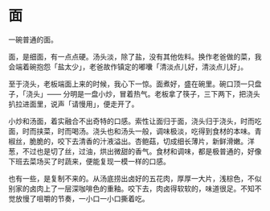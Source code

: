 # 面



一碗普通的面。

面，是细面，有一点点硬。汤头淡，除了盐，没有其他佐料。换作老爸做的菜，我会端着碗抱怨「盐太少」，老爸故作镇定的嘟囔「清淡点儿好，清淡点儿好」。

至于浇头，老板端面上来的时候，我心下一惊。面煮好，盛在碗里。碗口顶一只盘子，「浇头」—— 分明是一盘小炒，冒着热气。老板拿了筷子，三下两下，把浇头扒拉进面里，说声「请慢用」，便走开了。

小炒和汤面，着实融合不出奇特的口感。索性让面归于面，浇头归于浇头，时而吃面，时而挟菜，时而喝汤。浇头也和汤头一般，调味极淡，吃得到食材的本味。青椒丝，脆脆的，咬下去清香的汁液溢出。杏鲍菇，切成细长薄片，新鲜滑嫩。洋葱，不过也是切了丝，过油，烘出微甜的香气。食材和调味，都是极普通的，好像下班去菜场买了时蔬来，便能复现一模一样的口感。

也有一些，是复制不来的。从汤底捞出卤好的五花肉，厚厚一大片，浅棕色，不似别家的卤肉上了一层深咖啡色的重釉。咬下去，肉卤得软软的，味道很足。不知不觉放慢了咀嚼的节奏，一小口一小口撕着吃。


